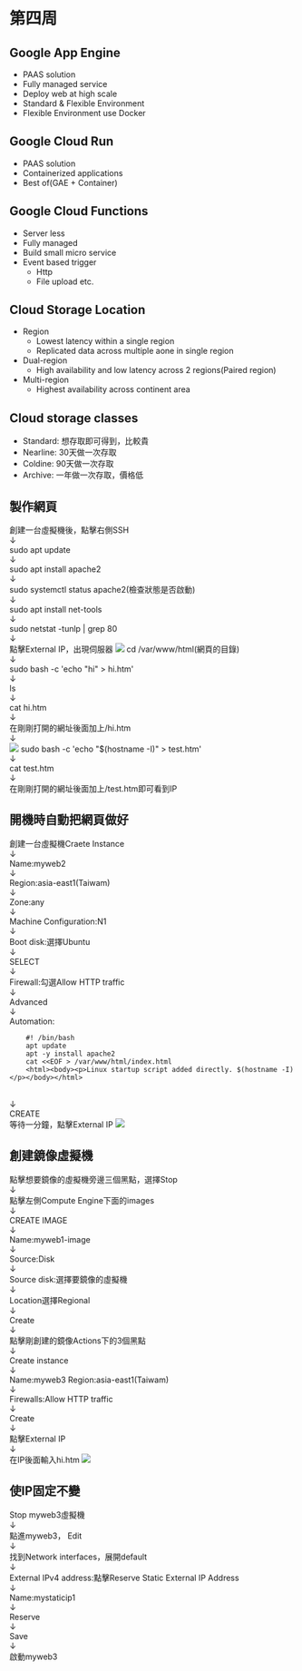 # 第四周
## Google App Engine
* PAAS solution
* Fully managed service
* Deploy web at high scale
*  Standard & Flexible Environment
*  Flexible Environment use Docker
## Google Cloud Run
* PAAS solution
* Containerized applications
* Best of(GAE + Container)
## Google Cloud Functions
* Server less
* Fully managed
* Build small micro service
* Event based trigger
  * Http
  * File upload etc.
## Cloud Storage Location
* Region
  * Lowest latency within a single region
  * Replicated data across multiple aone in single region
* Dual-region
  * High availability and low latency across 2 regions(Paired region)
* Multi-region
  * Highest availability across continent area
## Cloud storage classes
* Standard: 想存取即可得到，比較貴
* Nearline: 30天做一次存取
* Coldine: 90天做一次存取
* Archive: 一年做一次存取，價格低
## 製作網頁
創建一台虛擬機後，點擊右側SSH<br>↓<br>
sudo apt update <br>↓<br>
sudo apt install apache2<br>↓<br>
sudo systemctl status apache2(檢查狀態是否啟動)<br>↓<br>
sudo apt install net-tools<br>↓<br>
sudo netstat -tunlp | grep 80<br>↓<br>
點擊External IP，出現伺服器
<img src="../pic/1001.png">
cd /var/www/html(網頁的目錄)<br>↓<br>
sudo bash -c 'echo "hi" > hi.htm'<br>↓<br>
ls<br>↓<br>
cat hi.htm<br>↓<br>
在剛剛打開的網址後面加上/hi.htm<br>↓<br>
<img src="../pic/1001-1.png">
sudo bash -c 'echo "$(hostname -I)" > test.htm'<br>↓<br>
cat test.htm<br>↓<br>
在剛剛打開的網址後面加上/test.htm即可看到IP
## 開機時自動把網頁做好
創建一台虛擬機Craete Instance<br>↓<br>
Name:myweb2<br>↓<br>
Region:asia-east1(Taiwam)<br>↓<br>
Zone:any<br>↓<br>
Machine Configuration:N1<br>↓<br>
Boot disk:選擇Ubuntu<br>↓<br>
SELECT<br>↓<br>
Firewall:勾選Allow HTTP traffic<br>↓<br>
Advanced<br>↓<br>
Automation: <br>
````
    #! /bin/bash
    apt update
    apt -y install apache2
    cat <<EOF > /var/www/html/index.html
    <html><body><p>Linux startup script added directly. $(hostname -I) </p></body></html>
````
<br>↓<br>
CREATE<br>
等待一分鐘，點擊External IP
<img src="../pic/1001-2.png">
## 創建鏡像虛擬機
點擊想要鏡像的虛擬機旁邊三個黑點，選擇Stop<br>↓<br>
點擊左側Compute Engine下面的images<br>↓<br>
CREATE IMAGE<br>↓<br>
Name:myweb1-image<br>↓<br>
Source:Disk<br>↓<br>
Source disk:選擇要鏡像的虛擬機<br>↓<br>
Location選擇Regional<br>↓<br>
Create<br>↓<br>
點擊剛創建的鏡像Actions下的3個黑點<br>↓<br>
Create instance<br>↓<br>
Name:myweb3
Region:asia-east1(Taiwam)<br>↓<br>
Firewalls:Allow HTTP traffic<br>↓<br>
Create<br>↓<br>
點擊External IP<br>↓<br>
在IP後面輸入hi.htm
<img src="../pic/1001-3.png">
## 使IP固定不變
Stop myweb3虛擬機<br>↓<br>
點進myweb3， Edit<br>↓<br>
找到Network interfaces，展開default<br>↓<br>
External IPv4 address:點擊Reserve Static External IP Address<br>↓<br>
Name:mystaticip1<br>↓<br>
Reserve<br>↓<br>
Save<br>↓<br>
啟動myweb3
## 
